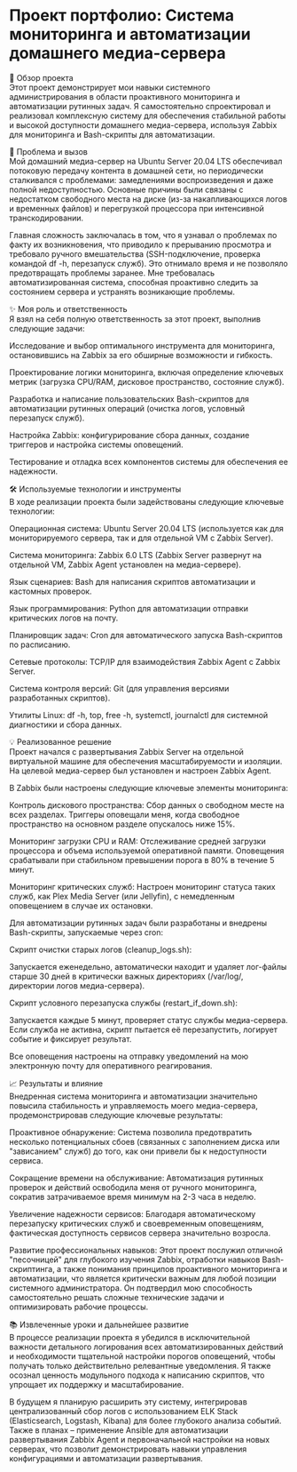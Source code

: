 <h1> Проект портфолио: Система мониторинга и автоматизации домашнего медиа-сервера </h1>

🚀 Обзор проекта <br>
Этот проект демонстрирует мои навыки системного администрирования в области проактивного мониторинга и автоматизации рутинных задач. Я самостоятельно спроектировал и реализовал комплексную систему для обеспечения стабильной работы и высокой доступности домашнего медиа-сервера, используя Zabbix для мониторинга и Bash-скрипты для автоматизации.

🎯 Проблема и вызов <br>
Мой домашний медиа-сервер на Ubuntu Server 20.04 LTS обеспечивал потоковую передачу контента в домашней сети, но периодически сталкивался с проблемами: замедлениями воспроизведения и даже полной недоступностью. Основные причины были связаны с недостатком свободного места на диске (из-за накапливающихся логов и временных файлов) и перегрузкой процессора при интенсивной транскодировании.

Главная сложность заключалась в том, что я узнавал о проблемах по факту их возникновения, что приводило к прерыванию просмотра и требовало ручного вмешательства (SSH-подключение, проверка командой df -h, перезапуск служб). Это отнимало время и не позволяло предотвращать проблемы заранее. Мне требовалась автоматизированная система, способная проактивно следить за состоянием сервера и устранять возникающие проблемы.

✨ Моя роль и ответственность <br>
Я взял на себя полную ответственность за этот проект, выполнив следующие задачи:

Исследование и выбор оптимального инструмента для мониторинга, остановившись на Zabbix за его обширные возможности и гибкость.

Проектирование логики мониторинга, включая определение ключевых метрик (загрузка CPU/RAM, дисковое пространство, состояние служб).

Разработка и написание пользовательских Bash-скриптов для автоматизации рутинных операций (очистка логов, условный перезапуск служб).

Настройка Zabbix: конфигурирование сбора данных, создание триггеров и настройка системы оповещений.

Тестирование и отладка всех компонентов системы для обеспечения ее надежности.

🛠️ Используемые технологии и инструменты <br>
В ходе реализации проекта были задействованы следующие ключевые технологии:

Операционная система: Ubuntu Server 20.04 LTS (используется как для мониторируемого сервера, так и для отдельной VM с Zabbix Server).

Система мониторинга: Zabbix 6.0 LTS (Zabbix Server развернут на отдельной VM, Zabbix Agent установлен на медиа-сервере).

Язык сценариев: Bash для написания скриптов автоматизации и кастомных проверок.

Язык программирования: Python для автоматизации отправки критических логов на почту.

Планировщик задач: Cron для автоматического запуска Bash-скриптов по расписанию.

Сетевые протоколы: TCP/IP для взаимодействия Zabbix Agent с Zabbix Server.

Система контроля версий: Git (для управления версиями разработанных скриптов).

Утилиты Linux: df -h, top, free -h, systemctl, journalctl для системной диагностики и сбора данных.

💡 Реализованное решение <br>
Проект начался с развертывания Zabbix Server на отдельной виртуальной машине для обеспечения масштабируемости и изоляции. На целевой медиа-сервер был установлен и настроен Zabbix Agent.

В Zabbix были настроены следующие ключевые элементы мониторинга:

Контроль дискового пространства: Сбор данных о свободном месте на всех разделах. Триггеры оповещали меня, когда свободное пространство на основном разделе опускалось ниже 15%.

Мониторинг загрузки CPU и RAM: Отслеживание средней загрузки процессора и объема используемой оперативной памяти. Оповещения срабатывали при стабильном превышении порога в 80% в течение 5 минут.

Мониторинг критических служб: Настроен мониторинг статуса таких служб, как Plex Media Server (или Jellyfin), с немедленным оповещением в случае их остановки.

Для автоматизации рутинных задач были разработаны и внедрены Bash-скрипты, запускаемые через cron:

Скрипт очистки старых логов (cleanup_logs.sh):

Запускается еженедельно, автоматически находит и удаляет лог-файлы старше 30 дней в критически важных директориях (/var/log/, директории логов медиа-сервера).

Скрипт условного перезапуска службы (restart_if_down.sh):

Запускается каждые 5 минут, проверяет статус службы медиа-сервера. Если служба не активна, скрипт пытается её перезапустить, логирует событие и фиксирует результат.

Все оповещения настроены на отправку уведомлений на мою электронную почту для оперативного реагирования.

📈 Результаты и влияние <br>
Внедренная система мониторинга и автоматизации значительно повысила стабильность и управляемость моего медиа-сервера, продемонстрировав следующие ключевые результаты:

Проактивное обнаружение: Система позволила предотвратить несколько потенциальных сбоев (связанных с заполнением диска или "зависанием" служб) до того, как они привели бы к недоступности сервиса.

Сокращение времени на обслуживание: Автоматизация рутинных проверок и действий освободила меня от ручного мониторинга, сократив затрачиваемое время минимум на 2-3 часа в неделю.

Увеличение надежности сервисов: Благодаря автоматическому перезапуску критических служб и своевременным оповещениям, фактическая доступность сервисов сервера значительно возросла.

Развитие профессиональных навыков: Этот проект послужил отличной "песочницей" для глубокого изучения Zabbix, отработки навыков Bash-скриптинга, а также понимания принципов проактивного мониторинга и автоматизации, что является критически важным для любой позиции системного администратора. Он подтвердил мою способность самостоятельно решать сложные технические задачи и оптимизировать рабочие процессы.

📚 Извлеченные уроки и дальнейшее развитие <br>
В процессе реализации проекта я убедился в исключительной важности детального логирования всех автоматизированных действий и необходимости тщательной настройки порогов оповещений, чтобы получать только действительно релевантные уведомления. Я также осознал ценность модульного подхода к написанию скриптов, что упрощает их поддержку и масштабирование.

В будущем я планирую расширить эту систему, интегрировав централизованный сбор логов с использованием ELK Stack (Elasticsearch, Logstash, Kibana) для более глубокого анализа событий. Также в планах – применение Ansible для автоматизации развертывания Zabbix Agent и первоначальной настройки на новых серверах, что позволит демонстрировать навыки управления конфигурациями и автоматизации развертывания.
